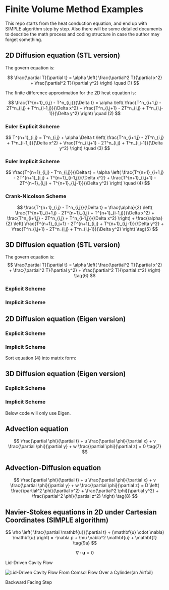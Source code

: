 # Finite Volume Method Examples
This repo starts from the heat conduction equation, and end up with SIMPLE algorithm step by step. Also
there will be some detailed documents to describe the math process and coding structure in case the author
may forget something.
## 2D Diffusion equation (STL version)
The govern equation is:

$$ \frac{\partial T}{\partial t} = \alpha \left( \frac{\partial^2 T}{\partial x^2} + \frac{\partial^2 T}{\partial y^2} \right) \quad (1) $$

The finite difference approximation for the 2D heat equation is:

$$ \frac{T^{n+1}_{i,j} - T^n_{i,j}}{\Delta t} = \alpha \left( \frac{T^n_{i+1,j} - 2T^n_{i,j} + T^n_{i-1,j}}{\Delta x^2} + \frac{T^n_{i,j+1} - 2T^n_{i,j} + T^n_{i,j-1}}{\Delta y^2} \right) \quad (2) $$
### Euler Explicit Scheme

$$ 
T^{n+1}_{i,j} = T^n_{i,j} + \alpha \Delta t \left( \frac{T^n_{i+1,j} - 2T^n_{i,j} + T^n_{i-1,j}}{\Delta x^2} + \frac{T^n_{i,j+1} - 2T^n_{i,j} + T^n_{i,j-1}}{\Delta y^2} \right) \quad (3)
$$

### Euler Implicit Scheme
$$
\frac{T^{n+1}_{i,j} - T^n_{i,j}}{\Delta t} = \alpha \left( \frac{T^{n+1}_{i+1,j} - 2T^{n+1}_{i,j} + T^{n+1}_{i-1,j}}{\Delta x^2} + \frac{T^{n+1}_{i,j+1} - 2T^{n+1}_{i,j} + T^{n+1}_{i,j-1}}{\Delta y^2} \right) \quad (4)
$$
### Crank-Nicolson Scheme
$$
\frac{T^{n+1}_{i,j} - T^n_{i,j}}{\Delta t} = \frac{\alpha}{2} \left( \frac{T^{n+1}_{i+1,j} - 2T^{n+1}_{i,j} + T^{n+1}_{i-1,j}}{\Delta x^2} + \frac{T^n_{i+1,j} - 2T^n_{i,j} + T^n_{i-1,j}}{\Delta x^2} \right) + \frac{\alpha}{2} \left( \frac{T^{n+1}_{i,j+1} - 2T^{n+1}_{i,j} + T^{n+1}_{i,j-1}}{\Delta y^2} + \frac{T^n_{i,j+1} - 2T^n_{i,j} + T^n_{i,j-1}}{\Delta y^2} \right) \tag{5}
$$

## 3D Diffusion equation (STL version)
The govern equation is:
$$ \frac{\partial T}{\partial t} = \alpha \left( \frac{\partial^2 T}{\partial x^2} + \frac{\partial^2 T}{\partial y^2} + \frac{\partial^2 T}{\partial z^2} \right) \tag{6} $$
### Explicit Scheme
### Implicit Scheme

## 2D Diffusion equation (Eigen version)
### Explicit Scheme
### Implicit Scheme
Sort equation (4) into matrix form:

## 3D Diffusion equation (Eigen version)
### Explicit Scheme
### Implicit Scheme

Below code will only use Eigen.
## Advection equation
$$ \frac{\partial \phi}{\partial t} + u \frac{\partial \phi}{\partial x} + v \frac{\partial \phi}{\partial y} + w \frac{\partial \phi}{\partial z} = 0 \tag{7} $$
## Advection-Diffusion equation
$$ \frac{\partial \phi}{\partial t} + u \frac{\partial \phi}{\partial x} + v \frac{\partial \phi}{\partial y} + w \frac{\partial \phi}{\partial z} = D \left( \frac{\partial^2 \phi}{\partial x^2} + \frac{\partial^2 \phi}{\partial y^2} + \frac{\partial^2 \phi}{\partial z^2} \right) \tag{8} $$

## Navier-Stokes equations in 2D under Cartesian Coordinates (SIMPLE algorithm)
$$
\rho \left( \frac{\partial \mathbf{u}}{\partial t} + (\mathbf{u} \cdot \nabla) \mathbf{u} \right) = -\nabla p + \mu \nabla^2 \mathbf{u} + \mathbf{f} \tag{9a}
$$

$$
\nabla \cdot \mathbf{u} = 0 \tag{9b}
$$

Lid-Driven Cavity Flow

![Lid-Driven Cavity Flow From Comsol](https://cdn.comsol.com/wordpress/2018/05/lid-driven-cavity-problem-results.png)
Flow Over a Cylinder(an Airfoil)

Backward Facing Step

